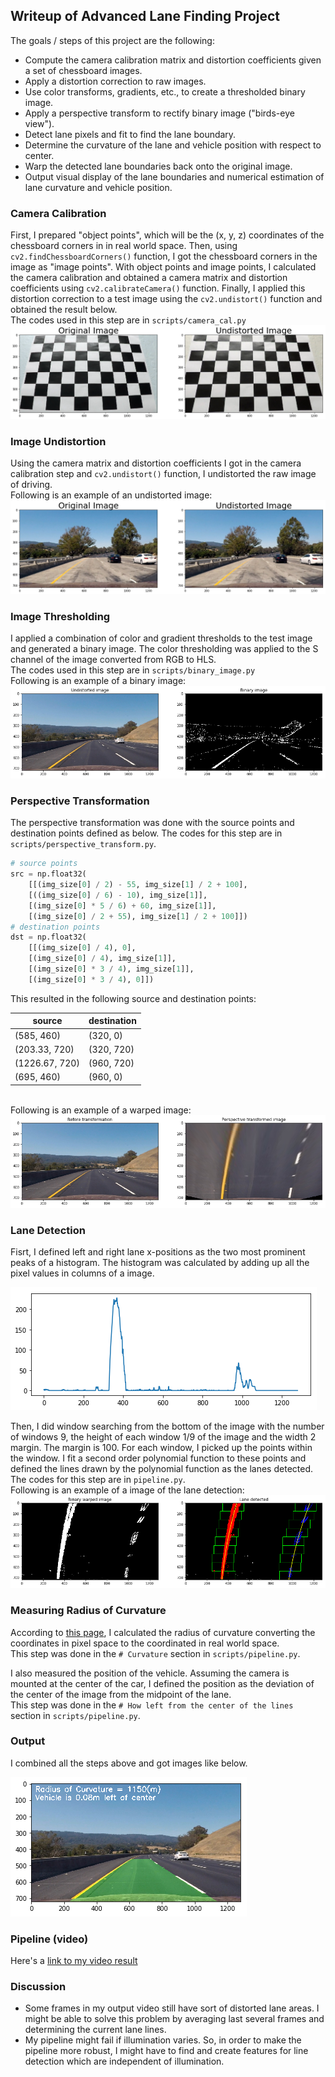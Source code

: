 ## Writeup of Advanced Lane Finding Project

[//]: # (Image References)

[undistort1]: ./output_images/undistorted/calibration3_compare.jpg "Undistorted"
[undistort2]: ./output_images/undistorted/test1_compare.jpg "Undistorted"
[undistort3]: ./output_images/undistorted/test5.jpg "Undistorted"
[binary1]: ./output_images/binary_image.png "Binary Example"
[warp]: ./output_images/perspective_transform.png "Warp Example"
[histogram]: ./output_images/histogram.png "Histogram"
[lane]: ./output_images/lane_detection.png "Fit Visual"
[output]: ./output_images/pipeline.png "Output"

The goals / steps of this project are the following:

* Compute the camera calibration matrix and distortion coefficients given a set of chessboard images.
* Apply a distortion correction to raw images.
* Use color transforms, gradients, etc., to create a thresholded binary image.
* Apply a perspective transform to rectify binary image ("birds-eye view").
* Detect lane pixels and fit to find the lane boundary.
* Determine the curvature of the lane and vehicle position with respect to center.
* Warp the detected lane boundaries back onto the original image.
* Output visual display of the lane boundaries and numerical estimation of lane curvature and vehicle position.


### Camera Calibration
First, I prepared "object points", which will be the (x, y, z) coordinates of the chessboard corners in in real world space. Then, using `cv2.findChessboardCorners()` function, I got the chessboard corners in the image as "image points". With object points and image points, I calculated the camera calibration and obtained a camera matrix and distortion coefficients using `cv2.calibrateCamera()` function. Finally, I applied this distortion correction to a test image using the `cv2.undistort()` function and obtained the result below.
<br>The codes used in this step are in `scripts/camera_cal.py`
![alt text][undistort1]

### Image Undistortion
Using the camera matrix and distortion coefficients I got in the camera calibration step and `cv2.undistort()` function, I undistorted the raw image of driving.
<br>Following is an example of an undistorted image:
![alt text][undistort2]

### Image Thresholding
I applied a combination of color and gradient thresholds to the test image and generated a binary image. The color thresholding was applied to the S channel of the image converted from RGB to HLS.
<br>The codes used in this step are in `scripts/binary_image.py`
<br>Following is an example of a binary image:
![alt text][binary1]

### Perspective Transformation
The perspective transformation was done with the source points and destination points defined as below. The codes for this step are in `scripts/perspective_transform.py`.

```python
# source points
src = np.float32(
    [[(img_size[0] / 2) - 55, img_size[1] / 2 + 100],
    [((img_size[0] / 6) - 10), img_size[1]],
    [(img_size[0] * 5 / 6) + 60, img_size[1]],
    [(img_size[0] / 2 + 55), img_size[1] / 2 + 100]])
# destination points
dst = np.float32(
    [[(img_size[0] / 4), 0],
    [(img_size[0] / 4), img_size[1]],
    [(img_size[0] * 3 / 4), img_size[1]],
    [(img_size[0] * 3 / 4), 0]])
```

This resulted in the following source and destination points:

| source | destination |
| --- | --- |
| (585, 460) | (320, 0) |
| (203.33, 720) | (320, 720) |
| (1226.67, 720) | (960, 720) |
| (695, 460) | (960, 0) |

<br>Following is an example of a warped image:
![alt text][warp]

### Lane Detection
Fisrt, I defined left and right lane x-positions as the two most prominent peaks of a histogram. The histogram was calculated by adding up all the pixel values in columns of a image.

![alt text][histogram]

Then, I did window searching from the bottom of the image with the number of windows 9, the height of each window 1/9 of the image and the width 2 margin. The margin is 100. For each window, I picked up the points within the window. I fit a second order polynomial function to these points and defined the lines drawn by the polynomial function as the lanes detected.
The codes for this step are in `pipeline.py`.
<br>Following is an example of a image of the lane detection:
![alt text][lane]

### Measuring Radius of Curvature
According to [this page](http://www.intmath.com/applications-differentiation/8-radius-curvature.php), I calculated the radius of curvature converting the coordinates in pixel space to the coordinated in real world space.
<br>This step was done in the `# Curvature` section in `scripts/pipeline.py`.

I also measured the position of the vehicle. Assuming the camera is mounted at the center of the car, I defined the position as the deviation of the center of the image from the midpoint of the lane.
<br>This step was done in the `# How left from the center of the lines` section in `scripts/pipeline.py`.

### Output
I combined all the steps above and got images like below.

![alt text][output]

### Pipeline (video)
Here's a [link to my video result](./project_video_output.mp4)

### Discussion
- Some frames in my output video still have sort of distorted lane areas. I might be able to solve this problem by averaging last several frames and determining the current lane lines.
- My pipeline might fail if illumination varies. So, in order to make the pipeline more robust, I might have to find and create features for line detection which are independent of illumination.
